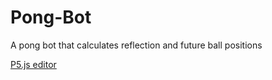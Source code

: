 # Pong-Bot
A pong bot that calculates reflection and future ball positions

[P5.js editor](https://editor.p5js.org/gclebor-16/sketches/ENdDvMwTg)
